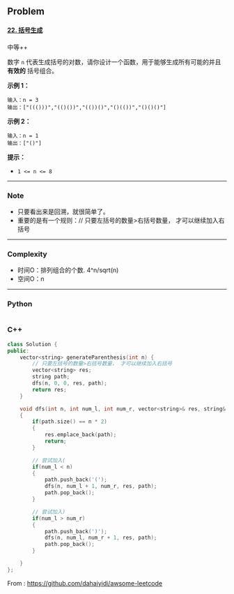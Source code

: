 ## Problem

#### [22. 括号生成](https://leetcode-cn.com/problems/generate-parentheses/)

中等++

数字 `n` 代表生成括号的对数，请你设计一个函数，用于能够生成所有可能的并且 **有效的** 括号组合。

 

**示例 1：**

```
输入：n = 3
输出：["((()))","(()())","(())()","()(())","()()()"]
```

**示例 2：**

```
输入：n = 1
输出：["()"]
```

 

**提示：**

- `1 <= n <= 8`

------

### Note

- 只要看出来是回溯，就很简单了。
- 重要的是有一个规则：// 只要左括号的数量>右括号数量， 才可以继续加入右括号

------

### Complexity

- 时间O：排列组合的个数. 4^n/sqrt(n)
- 空间O：n

------

### Python

```python

```

### C++

```C++
class Solution {
public:
    vector<string> generateParenthesis(int n) {
        // 只要左括号的数量>右括号数量， 才可以继续加入右括号
        vector<string> res;
        string path;
        dfs(n, 0, 0, res, path);
        return res;
    }

    void dfs(int n, int num_l, int num_r, vector<string>& res, string& path)
    {
        if(path.size() == n * 2)
        {
            res.emplace_back(path);
            return;
        }

        // 尝试加入(
        if(num_l < n)
        {
            path.push_back('(');
            dfs(n, num_l + 1, num_r, res, path);
            path.pop_back();
        }

        // 尝试加入)
        if(num_l > num_r)
        {
            path.push_back(')');
            dfs(n, num_l, num_r + 1, res, path);
            path.pop_back();
        }

    }
};
```



From : https://github.com/dahaiyidi/awsome-leetcode
